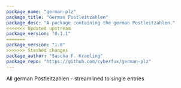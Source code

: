```yaml
---
package_name: "german-plz"
package_title: "German Postleitzahlen"
package_desc: "A package containing the german Postleitzahlen."
<<<<<<< Updated upstream
package_version: "0.1.1"
=======
package_version: "1.0"
>>>>>>> Stashed changes
package_author: "Sascha F. Kraeling"
package_repo: "https://github.com/cyberfux/german-plz"
---
```

All german Postleitzahlen - streamlined to single entries
